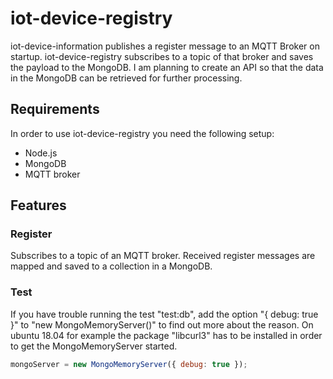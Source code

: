# iot-device-registry

iot-device-information publishes a register message to an MQTT Broker on startup. iot-device-registry subscribes
to a topic of that broker and saves the payload to the MongoDB. I am planning to create an API so that the data in the MongoDB
can be retrieved for further processing.

## Requirements

In order to use iot-device-registry you need the following setup:

* Node.js
* MongoDB
* MQTT broker

## Features

### Register

Subscribes to a topic of an MQTT broker. Received register messages are mapped and saved to a collection in a MongoDB.

### Test

If you have trouble running the test "test:db", add the option "{ debug: true }" to "new MongoMemoryServer()" to find out more about the
reason. On ubuntu 18.04 for example the package "libcurl3" has to be installed in order to get the MongoMemoryServer started.

```javascript
mongoServer = new MongoMemoryServer({ debug: true });
```
